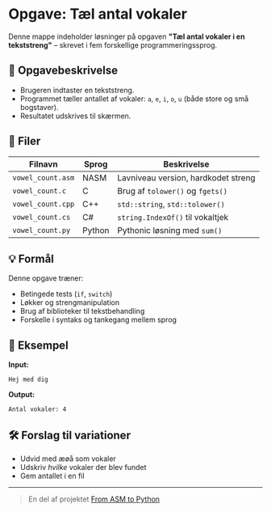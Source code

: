 # Opgave: Tæl antal vokaler

Denne mappe indeholder løsninger på opgaven **"Tæl antal vokaler i en tekststreng"** – skrevet i fem forskellige programmeringssprog.

## 🧪 Opgavebeskrivelse

- Brugeren indtaster en tekststreng.
- Programmet tæller antallet af vokaler: `a`, `e`, `i`, `o`, `u` (både store og små bogstaver).
- Resultatet udskrives til skærmen.

## 🧵 Filer

| Filnavn             | Sprog     | Beskrivelse                        |
|---------------------|-----------|------------------------------------|
| `vowel_count.asm`   | NASM      | Lavniveau version, hardkodet streng |
| `vowel_count.c`     | C         | Brug af `tolower()` og `fgets()`  |
| `vowel_count.cpp`   | C++       | `std::string`, `std::tolower()`   |
| `vowel_count.cs`    | C#        | `string.IndexOf()` til vokaltjek  |
| `vowel_count.py`    | Python    | Pythonic løsning med `sum()`      |

## 💡 Formål

Denne opgave træner:
- Betingede tests (`if`, `switch`)
- Løkker og strengmanipulation
- Brug af biblioteker til tekstbehandling
- Forskelle i syntaks og tankegang mellem sprog

## 🔄 Eksempel

**Input:**
```
Hej med dig
```

**Output:**
```
Antal vokaler: 4
```

## 🛠️ Forslag til variationer

- Udvid med æøå som vokaler
- Udskriv *hvilke* vokaler der blev fundet
- Gem antallet i en fil

---

> En del af projektet [From ASM to Python](../../README.md)
